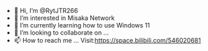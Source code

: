 - 👋 Hi, I’m @RytJTR266
- 👀 I’m interested in Misaka Network
- 🌱 I’m currently learning how to use Windows 11
- 💞️ I’m looking to collaborate on ...
- 📫 How to reach me ...  Visit:https://space.bilibili.com/546020681

<!---
RytJTR266/RytJTR266 is a ✨ special ✨ repository because its `README.md` (this file) appears on your GitHub profile.
You can click the Preview link to take a look at your changes.
--->
